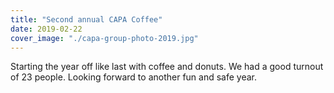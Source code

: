 ```yaml
---
title: "Second annual CAPA Coffee"
date: 2019-02-22
cover_image: "./capa-group-photo-2019.jpg"
---
```


Starting the year off like last with coffee and donuts.  We had a good turnout of 23 people.  Looking forward to another fun and safe year.

